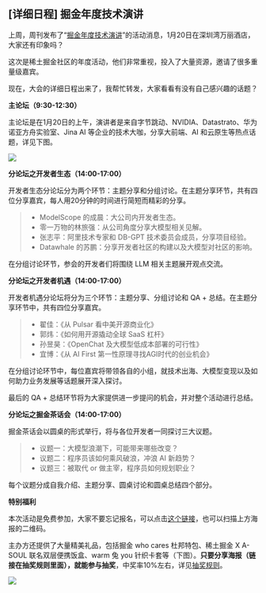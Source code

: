 ## [详细日程] 掘金年度技术演讲

上周，周刊发布了“[掘金年度技术演讲](https://www.bagevent.com/event/8758229?bag_track=ryf0112)”的活动消息，1月20日在深圳湾万丽酒店，大家还有印象吗？

这次是稀土掘金社区的年度活动，他们非常重视，投入了大量资源，邀请了很多重量级嘉宾。

现在，大会的详细日程出来了，我帮忙转发，大家看看有没有自己感兴趣的话题？

**主论坛（9:30-12:30）**

主论坛是在1月20日的上午，演讲者是来自字节跳动、NVIDIA、Datastrato、华为诺亚方舟实验室、Jina AI 等企业的技术大咖，分享大前端、AI 和云原生等热点话题，详见下图。

![](https://cdn.beekka.com/blogimg/asset/202401/bg2024011104.webp)

**分论坛之开发者生态（14:00-17:00）**

开发者生态分论坛分为两个环节：主题分享和分组讨论。在主题分享环节，共有四位分享嘉宾，每人用20分钟的时间进行简短而精彩的分享。

> - ModelScope 的成晨：大公司内开发者生态。
> - 零一万物的林旅强：从公司角度分享大模型相关见解。
> - 张志平：阿里技术专家和 DB-GPT 技术委员会成员，分享项目经验。
> - Datawhale 的苏鹏：分享开发者社区的构建以及大模型对社区的影响。

在分组讨论环节，参会的开发者们将围绕 LLM 相关主题展开观点交流。

**分论坛之开发者机遇（14:00-17:00）**

开发者机遇分论坛将分为三个环节：主题分享、分组讨论和 QA + 总结。在主题分享环节中，共有四位分享嘉宾。

> - 翟佳：《从 Pulsar 看中美开源商业化》
> - 郭炜：《如何用开源撬动全球 SaaS 杠杆》
> - 孙昱昊：《OpenChat 及大模型低成本部署的可行性》
> - 宜博：《从 AI First 第一性原理寻找AGI时代的创业机会》

在分组讨论环节中，每位嘉宾将带领各自的小组，就技术出海、大模型变现以及如何助力业务发展等话题展开深入探讨。

最后的 QA + 总结环节将为大家提供进一步提问的机会，并对整个活动进行总结。

**分论坛之掘金茶话会（14:00-17:00）**

掘金茶话会以圆桌的形式举行，将与各位开发者一同探讨三大议题。

> - 议题一：大模型浪潮下，可能带来哪些改变？
> - 议题二：程序员该如何乘风破浪，冲浪 AI 新趋势？
> - 议题三：被取代 or 做主宰，程序员如何规划职业？

每个议题分成自我介绍、主题分享、圆桌讨论和圆桌总结四个部分。

**特别福利**

本次活动是免费参加，大家不要忘记报名，可以点击[这个链接](https://www.bagevent.com/event/8758229?bag_track=ryf0112)，也可以扫描上方海报的二维码。

主办方还提供了大量精美礼品，包括掘金 who cares 杜邦特包、稀土掘金 X A-SOUL 联名双层便携饭盒、warm 兔 you 针织卡套等（下图）。**只要分享海报（链接在抽奖规则里面），就能参与抽奖**，中奖率10%左右，详见[抽奖规则](https://bytedance.larkoffice.com/share/base/form/shrcn13nhTRvSG2dPwjOH5zVV4f)。

![](https://cdn.beekka.com/blogimg/asset/202401/bg2024011105.webp)
